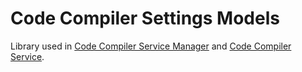 # Code Compiler Settings Models
Library used in [Code Compiler Service Manager](https://github.com/owik100/CodeCompilerServiceManager) and [Code Compiler Service](https://github.com/owik100/CoderCompilerWorkerService).
